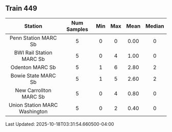 ## Train 449

| Station | Num Samples | Min | Max | Mean | Median |
| :-----: | :---------: | :-: | :-: | :--: | :----: |
| Penn Station MARC Sb | 5 | 0 | 0 | 0.00 | 0 |
| BWI Rail Station MARC Sb | 5 | 0 | 4 | 1.00 | 0 |
| Odenton MARC Sb | 5 | 1 | 6 | 2.80 | 2 |
| Bowie State MARC Sb | 5 | 1 | 5 | 2.60 | 2 |
| New Carrollton MARC Sb | 5 | 0 | 4 | 0.80 | 0 |
| Union Station MARC Washington | 5 | 0 | 2 | 0.40 | 0 |


Last Updated: 2025-10-18T03:31:54.660500-04:00